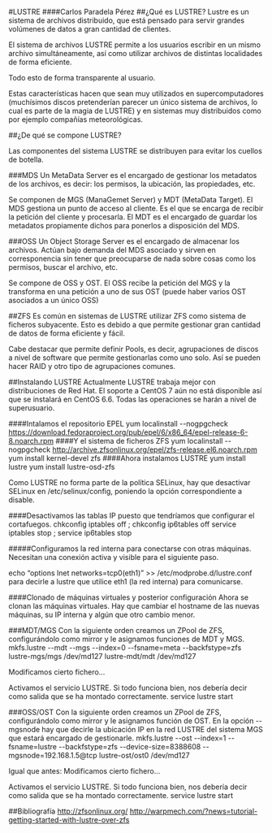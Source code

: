 #LUSTRE
####Carlos Paradela Pérez
##¿Qué es LUSTRE?
Lustre es un sistema de archivos distribuido, que está pensado para servir grandes volúmenes de datos a gran cantidad de clientes.

El sistema de archivos LUSTRE permite a los usuarios escribir en un mismo archivo simultáneamente, así como utilizar archivos de distintas localidades de forma eficiente.

Todo esto de forma transparente al usuario.

Estas características hacen que sean muy utilizados en supercomputadores (muchísimos discos pretenderían parecer un único sistema de archivos, lo cual es parte de la magia de LUSTRE) y en sistemas muy distribuidos como por ejemplo compañías meteorológicas.

##¿De qué se compone LUSTRE?

Las componentes del sistema LUSTRE se distribuyen para evitar los cuellos de botella.

###MDS
Un MetaData Server es el encargado de gestionar los metadatos de los archivos, es decir: los permisos, la ubicación, las propiedades, etc.

Se componen de MGS (ManaGemet Server) y MDT (MetaData Target).
El MDS gestiona un punto de acceso al cliente. Es el que se encarga de recibir la petición del cliente y procesarla.
El MDT es el encargado de guardar los metadatos propiamente dichos para ponerlos a disposición del MDS.

###OSS
Un Object Storage Server es el encargado de almacenar los archivos. Actúan bajo demanda del MDS asociado y sirven en corresponencia sin tener que preocuparse de nada sobre cosas como los permisos, buscar el archivo, etc.

Se compone de OSS y OST.
El OSS recibe la petición del MGS y la transforma en una petición a uno de sus OST (puede haber varios OST asociados a un único OSS)

##ZFS
Es común en sistemas de LUSTRE utilizar ZFS como sistema de ficheros subyacente. Esto es debido a que permite gestionar gran cantidad de datos de forma eficiente y fácil.

Cabe destacar que permite definir Pools, es decir, agrupaciones de discos a nivel de software que permite gestionarlas como uno solo. Así se pueden hacer RAID y otro tipo de agrupaciones comunes.

##Instalando LUSTRE
Actualmente LUSTRE trabaja mejor con distribuciones de Red Hat. El soporte a CentOS 7 aún no está disponible así que se instalará en CentOS 6.6. Todas las operaciones se harán a nivel de superusuario.

####Intalamos el repositorio EPEL
yum localinstall --nogpgcheck https://download.fedoraproject.org/pub/epel/6/x86_64/epel-release-6-8.noarch.rpm
####Y el sistema de ficheros ZFS
yum localinstall --nogpgcheck http://archive.zfsonlinux.org/epel/zfs-release.el6.noarch.rpm
yum install kernel-devel zfs
####Ahora instalamos LUSTRE
yum install lustre
yum install lustre-osd-zfs

Como LUSTRE no forma parte de la política SELinux, hay que desactivar SELinux en /etc/selinux/config, poniendo la opción correspondiente a disable.

####Desactivamos las tablas IP puesto que tendríamos que configurar el cortafuegos.
chkconfig iptables off ; chkconfig ip6tables off
service iptables stop ; service ip6tables stop

#####Configuramos la red interna para conectarse con otras máquinas. 
Necesitan una conexión activa y visible para el siguiente paso.

echo “options lnet networks=tcp0(eth1)” >> /etc/modprobe.d/lustre.conf    
para decirle a lustre que utilice eth1 (la red interna) para comunicarse.

####Clonado de máquinas virtuales y posterior configuración
Ahora se clonan las máquinas virtuales. Hay que cambiar el hostname de las nuevas máquinas, su IP interna y algún que otro cambio menor.

###MDT/MGS
Con la siguiente orden creamos un ZPool de ZFS, configurándolo como mirror y le asignamos funciones de MDT y MGS.  
mkfs.lustre --mdt --mgs --index=0 --fsname=meta --backfstype=zfs lustre-mgs/mgs /dev/md127 lustre-mdt/mdt /dev/md127

Modificamos cierto fichero...

Activamos el servicio LUSTRE. Si todo funciona bien, nos debería decir como salida que se ha montado correctamente.
service lustre start 

###OSS/OST
Con la siguiente orden creamos un ZPool de ZFS, configurándolo como mirror y le asignamos función de OST.
En la opción --mgsnode hay que decirle la ubicación IP en la red LUSTRE del sistema MGS que estará encargado de gestionarle.
mkfs.lustre --ost --index=1 --fsname=lustre --backfstype=zfs --device-size=8388608 --mgsnode=192.168.1.5@tcp  lustre-ost/ost0 /dev/md127

Igual que antes:
Modificamos cierto fichero...

Activamos el servicio LUSTRE. Si todo funciona bien, nos debería decir como salida que se ha montado correctamente.
service lustre start 

##Bibliografía
http://zfsonlinux.org/
http://warpmech.com/?news=tutorial-getting-started-with-lustre-over-zfs
